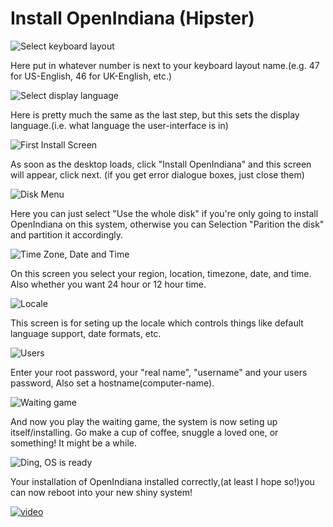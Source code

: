 # Install OpenIndiana (Hipster)


![Select keyboard layout](Pictures/GUI/SKL.png)

Here put in whatever number is next to your keyboard layout name.(e.g. 47 for US-English, 46 for UK-English, etc.)

![Select display language](Pictures/GUI/SDL.png)

Here is pretty much the same as the last step, but this sets the display language.(i.e. what language the user-interface is in)

![First Install Screen](Pictures/GUI/OGI.png)

As soon as the desktop loads, click "Install OpenIndiana" and this screen will appear, click next. (if you get error dialogue boxes, just close them)

![Disk Menu](Pictures/GUI/SIL.png)

Here you can just select "Use the whole disk" if you're only going to install OpenIndiana on this system, otherwise you can Selection "Parition the disk" and partition it accordingly.

![Time Zone, Date and Time](Pictures/GUI/SDAT.png)

On this screen you select your region, location, timezone, date, and time. Also whether you want 24 hour or 12 hour time.

![Locale](Pictures/GUI/SL.png)

This screen is for seting up the locale which controls things like default language support, date formats, etc.

![Users](Pictures/GUI/SMUD.png)

Enter your root password, your "real name", "username" and your users password, Also set a hostname(computer-name).

![Waiting game](Pictures/GUI/ISS.png)

And now you play the waiting game, the system is now seting up itself/installing. Go make a cup of coffee, snuggle a loved one, or something! It might be a while.

![Ding, OS is ready](Pictures/GUI/FIS.png)

Your installation of OpenIndiana installed correctly,(at least I hope so!)you can now reboot into your new shiny system!

[![video](http://img.youtube.com/vi/KthNzw4i-EI/0.jpg)](https://www.youtube.com/watch?v=KthNzw4i-EI)
